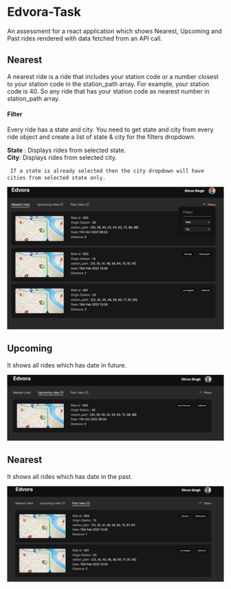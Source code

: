 # Edvora-Task
An assessment for a react application which shows Nearest, Upcoming and Past rides rendered with data fetched from an API call.

<section>
<h2> Nearest </h2>
<p> A nearest ride is a ride that includes your station code or a number closest to your station code in the station_path array. 
For example, your station code is 40. So any ride that has your station code as nearest number in station_path array. 
 </p>
 
 <h4> Filter </h4>
 <p> 
     Every ride has a state and city. You need to get state and city from every ride object and create a list of state & city for the filters dropdown. <br />
  
  <b>State</b> : Displays rides from selected state. <br />
  <b>City</b>: Displays rides from selected city. <br />
  
     If a state is already selected then the city dropdown will have cities from selected state only.
 </p>
 
<img src="./public/Screen Shots/main.jpg" >
</section>

<section>
<h2> Upcoming </h2>
<p> It shows all rides which has date in future. </p>
<img src="./public/Screen Shots/Upcoming.jpg" >
</section>

<section>
<h2> Nearest </h2>
<p> It shows all rides which has date in the past.</p>
<img src="./public/Screen Shots/Past.jpg" >
</section>
